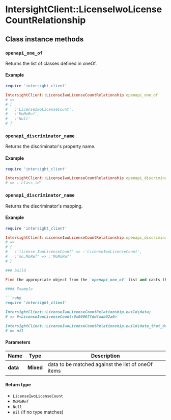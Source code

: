 # IntersightClient::LicenseIwoLicenseCountRelationship

## Class instance methods

### `openapi_one_of`

Returns the list of classes defined in oneOf.

#### Example

```ruby
require 'intersight_client'

IntersightClient::LicenseIwoLicenseCountRelationship.openapi_one_of
# =>
# [
#   :'LicenseIwoLicenseCount',
#   :'MoMoRef',
#   :'Null'
# ]
```

### `openapi_discriminator_name`

Returns the discriminator's property name.

#### Example

```ruby
require 'intersight_client'

IntersightClient::LicenseIwoLicenseCountRelationship.openapi_discriminator_name
# => :'class_id'
```

### `openapi_discriminator_name`

Returns the discriminator's mapping.

#### Example

```ruby
require 'intersight_client'

IntersightClient::LicenseIwoLicenseCountRelationship.openapi_discriminator_mapping
# =>
# {
#   :'license.IwoLicenseCount' => :'LicenseIwoLicenseCount',
#   :'mo.MoRef' => :'MoMoRef'
# }

### build

Find the appropriate object from the `openapi_one_of` list and casts the data into it.

#### Example

```ruby
require 'intersight_client'

IntersightClient::LicenseIwoLicenseCountRelationship.build(data)
# => #<LicenseIwoLicenseCount:0x00007fdd4aab02a0>

IntersightClient::LicenseIwoLicenseCountRelationship.build(data_that_doesnt_match)
# => nil
```

#### Parameters

| Name | Type | Description |
| ---- | ---- | ----------- |
| **data** | **Mixed** | data to be matched against the list of oneOf items |

#### Return type

- `LicenseIwoLicenseCount`
- `MoMoRef`
- `Null`
- `nil` (if no type matches)

